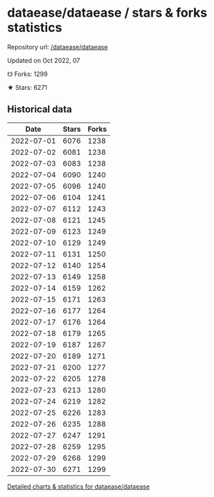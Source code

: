 # dataease/dataease / stars & forks statistics

Repository url: [/dataease/dataease](https://github.com/dataease/dataease)

Updated on Oct 2022, 07

☋ Forks: 1299

★ Stars: 6271

## Historical data
| Date | Stars | Forks |
|------|-------|-------|
| 2022-07-01 | 6076 | 1238 | 
| 2022-07-02 | 6081 | 1238 | 
| 2022-07-03 | 6083 | 1238 | 
| 2022-07-04 | 6090 | 1240 | 
| 2022-07-05 | 6096 | 1240 | 
| 2022-07-06 | 6104 | 1241 | 
| 2022-07-07 | 6112 | 1243 | 
| 2022-07-08 | 6121 | 1245 | 
| 2022-07-09 | 6123 | 1249 | 
| 2022-07-10 | 6129 | 1249 | 
| 2022-07-11 | 6131 | 1250 | 
| 2022-07-12 | 6140 | 1254 | 
| 2022-07-13 | 6149 | 1258 | 
| 2022-07-14 | 6159 | 1262 | 
| 2022-07-15 | 6171 | 1263 | 
| 2022-07-16 | 6177 | 1264 | 
| 2022-07-17 | 6176 | 1264 | 
| 2022-07-18 | 6179 | 1265 | 
| 2022-07-19 | 6187 | 1267 | 
| 2022-07-20 | 6189 | 1271 | 
| 2022-07-21 | 6200 | 1277 | 
| 2022-07-22 | 6205 | 1278 | 
| 2022-07-23 | 6213 | 1280 | 
| 2022-07-24 | 6219 | 1282 | 
| 2022-07-25 | 6226 | 1283 | 
| 2022-07-26 | 6235 | 1288 | 
| 2022-07-27 | 6247 | 1291 | 
| 2022-07-28 | 6259 | 1295 | 
| 2022-07-29 | 6268 | 1299 | 
| 2022-07-30 | 6271 | 1299 | 


[Detailed charts & statistics for dataease/dataease](https://reviewgithub.com/rep/dataease/dataease)

